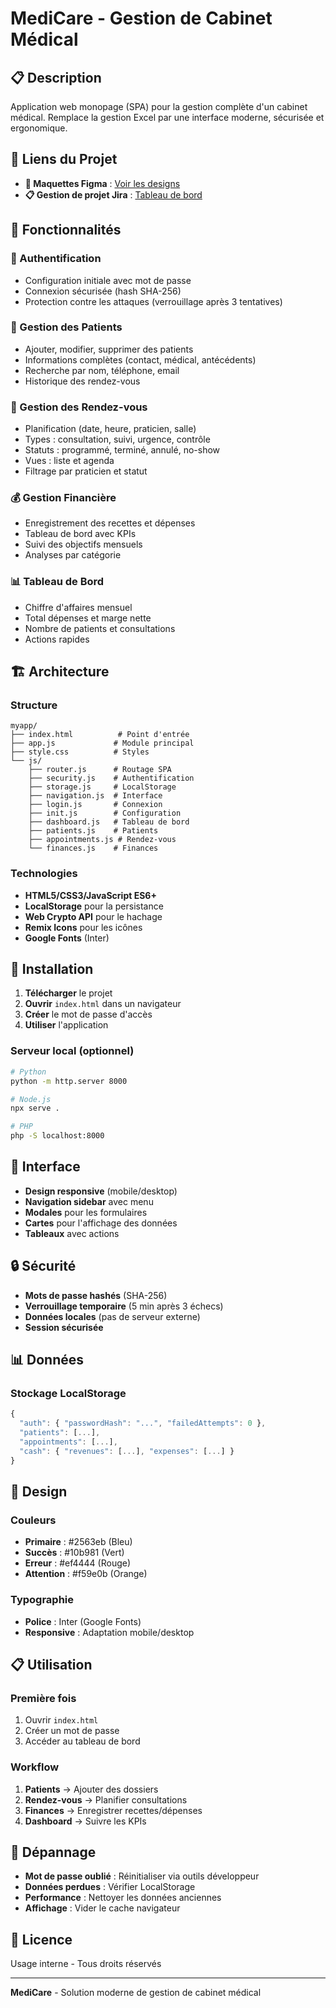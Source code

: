 # MediCare - Gestion de Cabinet Médical

## 📋 Description

Application web monopage (SPA) pour la gestion complète d'un cabinet médical. Remplace la gestion Excel par une interface moderne, sécurisée et ergonomique.

## 🔗 Liens du Projet

- **🎨 Maquettes Figma** : [Voir les designs](https://www.figma.com/design/35WKQqg4HVER8A5OPRjvlV/Untitled?node-id=0-1&t=miOWwnudnushCHUd-1)
- **📋 Gestion de projet Jira** : [Tableau de bord](https://safaaettalhi1.atlassian.net/jira/software/projects/CG/boards/2/backlog?epics=visible&issueParent=10008%2C10007&selectedIssue=CG-3&atlOrigin=eyJpIjoiMWIyZjNkYjFjMjFmNDQ0NjhlN2IxNTRjYjkxNjIxNmUiLCJwIjoiaiJ9)

## 🚀 Fonctionnalités

### 🔐 Authentification
- Configuration initiale avec mot de passe
- Connexion sécurisée (hash SHA-256)
- Protection contre les attaques (verrouillage après 3 tentatives)

### 👥 Gestion des Patients
- Ajouter, modifier, supprimer des patients
- Informations complètes (contact, médical, antécédents)
- Recherche par nom, téléphone, email
- Historique des rendez-vous

### 📅 Gestion des Rendez-vous
- Planification (date, heure, praticien, salle)
- Types : consultation, suivi, urgence, contrôle
- Statuts : programmé, terminé, annulé, no-show
- Vues : liste et agenda
- Filtrage par praticien et statut

### 💰 Gestion Financière
- Enregistrement des recettes et dépenses
- Tableau de bord avec KPIs
- Suivi des objectifs mensuels
- Analyses par catégorie

### 📊 Tableau de Bord
- Chiffre d'affaires mensuel
- Total dépenses et marge nette
- Nombre de patients et consultations
- Actions rapides

## 🏗️ Architecture

### Structure
```
myapp/
├── index.html          # Point d'entrée
├── app.js             # Module principal
├── style.css          # Styles
└── js/
    ├── router.js      # Routage SPA
    ├── security.js    # Authentification
    ├── storage.js     # LocalStorage
    ├── navigation.js  # Interface
    ├── login.js       # Connexion
    ├── init.js        # Configuration
    ├── dashboard.js   # Tableau de bord
    ├── patients.js    # Patients
    ├── appointments.js # Rendez-vous
    └── finances.js    # Finances
```

### Technologies
- **HTML5/CSS3/JavaScript ES6+**
- **LocalStorage** pour la persistance
- **Web Crypto API** pour le hachage
- **Remix Icons** pour les icônes
- **Google Fonts** (Inter)

## 🔧 Installation

1. **Télécharger** le projet
2. **Ouvrir** `index.html` dans un navigateur
3. **Créer** le mot de passe d'accès
4. **Utiliser** l'application

### Serveur local (optionnel)
```bash
# Python
python -m http.server 8000

# Node.js
npx serve .

# PHP
php -S localhost:8000
```

## 📱 Interface

- **Design responsive** (mobile/desktop)
- **Navigation sidebar** avec menu
- **Modales** pour les formulaires
- **Cartes** pour l'affichage des données
- **Tableaux** avec actions

## 🔒 Sécurité

- **Mots de passe hashés** (SHA-256)
- **Verrouillage temporaire** (5 min après 3 échecs)
- **Données locales** (pas de serveur externe)
- **Session sécurisée**

## 📊 Données

### Stockage LocalStorage
```javascript
{
  "auth": { "passwordHash": "...", "failedAttempts": 0 },
  "patients": [...],
  "appointments": [...],
  "cash": { "revenues": [...], "expenses": [...] }
}
```

## 🎨 Design

### Couleurs
- **Primaire** : #2563eb (Bleu)
- **Succès** : #10b981 (Vert)
- **Erreur** : #ef4444 (Rouge)
- **Attention** : #f59e0b (Orange)

### Typographie
- **Police** : Inter (Google Fonts)
- **Responsive** : Adaptation mobile/desktop

## 📋 Utilisation

### Première fois
1. Ouvrir `index.html`
2. Créer un mot de passe
3. Accéder au tableau de bord

### Workflow
1. **Patients** → Ajouter des dossiers
2. **Rendez-vous** → Planifier consultations
3. **Finances** → Enregistrer recettes/dépenses
4. **Dashboard** → Suivre les KPIs

## 🐛 Dépannage

- **Mot de passe oublié** : Réinitialiser via outils développeur
- **Données perdues** : Vérifier LocalStorage
- **Performance** : Nettoyer les données anciennes
- **Affichage** : Vider le cache navigateur

## 📄 Licence

Usage interne - Tous droits réservés

---

**MediCare** - Solution moderne de gestion de cabinet médical